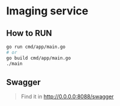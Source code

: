# Imaging service

## How to RUN

```bash
go run cmd/app/main.go
# or
go build cmd/app/main.go
./main
```

## Swagger
> Find it in http://0.0.0.0:8088/swagger
